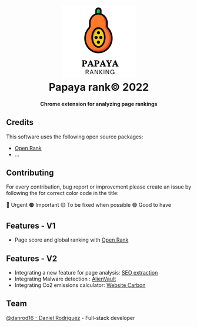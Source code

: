 <h1 align="center">
  <br>
 <img src="https://github.com/Danrod16/papaya-rank/blob/master/icons/papaya.png?raw=true" alt="Papaya Rank logo" width="200">
  <br>
  Papaya rank© 2022
  <br>
</h1>

<h4 align="center"> Chrome extension for analyzing page rankings</h4>

## Credits

This software uses the following open source packages:

- [Open Rank](https://www.domcop.com/openpagerank/what-is-openpagerank)
- ...

## Contributing

For every contribution, bug report or improvement please create an issue by following the for correct color code in the title:

🔴 Urgent
🟠 Important
🟡 To be fixed when possible
🟢 Good to have

## Features - V1

- Page score and global ranking with [Open Rank](https://www.domcop.com/openpagerank/what-is-openpagerank)

## Features - V2

- Integrating a new feature for page analysis: [SEO extraction](https://rapidapi.com/Canssens/api/seo-extraction/pricing)
- Integrating Malware detection : [AlienVault](https://otx.alienvault.com/api)
- Integrating Co2 emissions calculator: [Website Carbon](https://api.websitecarbon.com/) 

## Team

[@danrod16 - Daniel Rodriguez](https://github.com/danrod16) - Full-stack developer

